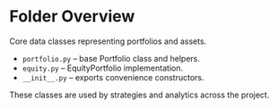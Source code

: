 # Folder Overview

Core data classes representing portfolios and assets.
- `portfolio.py` – base Portfolio class and helpers.
- `equity.py` – EquityPortfolio implementation.
- `__init__.py` – exports convenience constructors.

These classes are used by strategies and analytics across the project.

